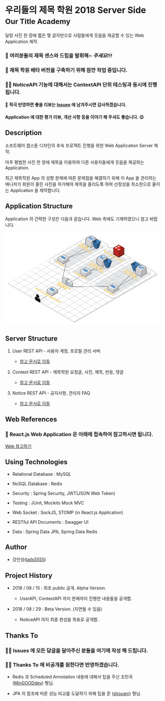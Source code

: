 # 우리들의 제목 학원 2018 Server Side<br/><small>Our Title Academy</small>

달랑 사진 한 장에 짧은 몇 글자만으로 사람들에게 웃음을 제공할 수 있는 Web Application 제작.

<h3>🐸 여러분들의 제목 센스와 드립을 <b>발휘해~</b> <i>주세요!!!</i></h3>

<h3>🙋 제목 학원 베타 버전을 구축하기 위해 잠깐 작업 중입니다.</h3>

<h3>👩‍🔧  NoticeAPI 기능에 대해서는 ContextAPI 단위 테스팅과 동시에 진행됩니다.</h3>

#### 💬 적극 반영하면 좋을 리뷰는 [Issues](https://github.com/tails5555/Our_Title_Academy_2018_Server/issues) 에 남겨주시면 감사하겠습니다.

<h4>Application 에 대한 평가 리뷰, 개선 사항 등을 이야기 해 주셔도 좋습니다. 😉</h4>

## Description

소프트웨어 캡스톤 디자인의 후속 프로젝트 진행을 위한 Web Application Server 제작.

아주 평범한 사진 한 장에 제목을 이용하여 다른 사용자들에게 웃음을 제공하는 Application.

최근 제목학원 App 의 성향 문제에 따른 문제점을 해결하기 위해 이 App 을 관리하는 매니저가 회원이 올린 사진을 허가해야 제목을 올리도록 하여 선정성을 최소한으로 줄이는 Application 을 제작합니다.

## Application Structure

Application 의 간략한 구성은 다음과 같습니다. Web 측에도 기재하였으니 참고 바랍니다.

![Our_Title_Academy_App_Structure](https://github.com/tails5555/Our_Title_Academy_2018_Server/blob/master/image/Our_Title_Academy_App_Structure.png)

## Server Structure

1. User REST API - 사용자 계정, 프로필 관리 서버

    - [참고 문서로 이동](https://github.com/tails5555/Our_Title_Academy_2018_Server/tree/master/UserAPI)
    
2. Context REST API - 제목학원 요청글, 사진, 제목, 반응, 댓글

    - [참고 문서로 이동](https://github.com/tails5555/Our_Title_Academy_2018_Server/tree/master/ContextAPI)

3. Notice REST API - 공지사항, 관리자 FAQ

    - [참고 문서로 이동](https://github.com/tails5555/Our_Title_Academy_2018_Server/tree/master/NoticeAPI)

## Web References

<h3>📰 React.js Web Application 은 아래에 접속하여 참고하시면 됩니다.</h3>

[Web 참고하기](https://github.com/tails5555/Our_Title_Academy_2018_Web)

## Using Technologies

- Relational Database : MySQL

- NoSQL Database : Redis 

- Security : Spring Security, JWT(JSON Web Token)

- Testing : JUnit, Mockito Mock MVC

- Web Socket : SockJS, STOMP (in React.js Application)

- RESTful API Documents : Swagger UI

- Data : Spring Data JPA, Spring Data Redis

## Author

- 강인성([tails5555](http://github.com/tails5555))

## Project History

- 2018 / 08 / 15 : 최초 public 공개. Alpha Version.

    - UserAPI, ContextAPI 까지 현재까지 진행한 내용들을 공개함.
    
- 2018 / 08 / 29 : Beta Version. (지연될 수 있음)

    - NoticeAPI 까지 최종 완성을 목표로 공개함.

## Thanks To

<h3>🙇‍♀️ Issues 에 모든 답글을 달아주신 분들을 여기에 작성 해 드립니다.</h3>

<h3>🤷‍♀️ Thanks To 에 비공개를 원한다면 반영하겠습니다.</h3>

- Redis 과 Scheduled Annotation 내용에 대해서 팁을 주신 조민국([MinGOODdev](http://github.com/MinGOODdev)) 형님.

- JPA 의 참조에 따른 성능 비교를 도달하기 위해 팁을 준 ([shouwn](http://github.com/shouwn)) 형님.